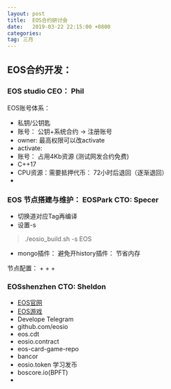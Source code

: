 ```yaml
---
layout: post
title:  EOS合约研讨会
date:   2019-03-22 22:15:00 +0800
categories: 
tag: 三月
---
```


## EOS合约开发：

### EOS studio CEO： Phil

EOS账号体系：
+ 私钥/公钥匙
+ 账号： 公钥+系统合约 -> 注册账号 
+ owner: 最高权限可以改activate
+ activate: 
+ 账号： 占用4Kb资源 (测试网发合约免费)
+ C++17 
+ CPU资源：需要抵押代币： 72小时后退回（逐渐退回）
+ 

### EOS 节点搭建与维护： EOSPark CTO: Specer

+ 切换道对应Tag再编译
+ 设置-s
> ./eosio_build.sh -s EOS 
+ mongo插件： 避免开history插件： 节省内存

节点配置：
+
+
+ 

### EOSshenzhen CTO: Sheldon
+ [EOS官网](developer.eos.io)
+ [EOS游戏](battles.eos.io)
+ Develope Telegram
+ github.com/eosio
+ eos.cdt
+ eosio.contract
+ eos-card-game-repo
+ bancor
+ eosio.token 学习发币
+ boscore.io(BPFT)
+ 